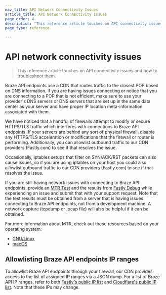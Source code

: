 ```yaml
---
nav_title: API Network Connectivity Issues
article_title: API Network Connectivity Issues
page_order: 4
description: "This reference article touches on API connectivity issues and how to troubleshoot them."
page_type: reference

---
```


# API network connectivity issues

> This reference article touches on API connectivity issues and how to troubleshoot them.

Braze API endpoints use a CDN that routes traffic to the closest POP based on DNS information.  If you are having issues connecting or notice that you are connecting to a POP that is not efficient, make sure to use your provider's DNS servers or DNS servers that are set up in the same data center as your server and have proper IP location meta-information associated with them.

We have noticed that a handful of firewalls attempt to modify or secure HTTPS/TLS traffic which interferes with connections to Braze API endpoints. If your servers are behind any sort of physical firewall, disable any HTTPS/TLS acceleration or modifications that the firewall or router is performing. Additionally, you can allowlist outbound traffic to our CDN providers (Fastly.com) to see if that resolves the issue.

Occasionally, iptables setups that filter on SYN/ACK/RST packets can also cause issues, so if you are using iptables on your host you could also allowlist outbound traffic to our CDN providers (Fastly.com) to see if that resolves the issue.

If you are still having network issues with connecting to Braze API endpoints, provide an [MTR Test][1] and the results from [Fastly Debug][2] while experiencing an issue and submit that with your support request. Note that the test results must be obtained from a server that is having issues connecting to Braze API endpoints, not from a development machine. A network capture (tcpdump or .pcap file) will also be helpful if it can be obtained.

For more information about MTR, check out these resources based on your operating system:

- [GNU/Linux][4]
- [macOS][5]

## Allowlisting Braze API endpoints IP ranges

To allowlist Braze API endpoints through your firewall, our CDN provides access to the list of assigned IP ranges via a JSON dump. For a list of Braze API IP ranges, refer to both [Fastly's public IP list][3] and [Cloudflare's public IP list][6]. Note that these IPs may change.

[1]: https://www.privateinternetaccess.com/helpdesk/kb/articles/what-is-an-mtr-test-and-how-do-i-run-one-2
[2]: http://www.fastly-debug.com/
[3]: https://api.fastly.com/public-ip-list
[4]: https://www.digitalocean.com/community/tutorials/how-to-use-traceroute-and-mtr-to-diagnose-network-issues
[5]: https://formulae.brew.sh/formula/mtr
[6]: https://api.cloudflare.com/client/v4/ips
